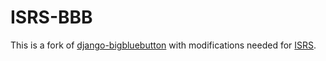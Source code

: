 # ISRS-BBB #

This is a fork of [django-bigbluebutton](https://github.com/fuji246/django-bigbluebutton) with modifications needed for [ISRS](http://studentresearchsymposium.com).
